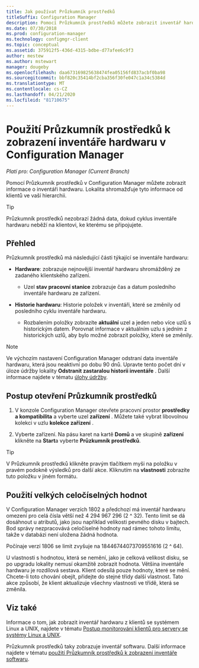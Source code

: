 ```yaml
---
title: Jak používat Průzkumník prostředků
titleSuffix: Configuration Manager
description: Pomocí Průzkumník prostředků můžete zobrazit inventář hardwaru v Configuration Manager.
ms.date: 07/30/2018
ms.prod: configuration-manager
ms.technology: configmgr-client
ms.topic: conceptual
ms.assetid: 375912f5-436d-4315-bdbe-d77afee6c9f3
author: mestew
ms.author: mstewart
manager: dougeby
ms.openlocfilehash: daa673169825638474fea05156fd837acbf0ba98
ms.sourcegitcommit: bbf820c35414bf2cba356f30fe047c1a34c5384d
ms.translationtype: MT
ms.contentlocale: cs-CZ
ms.lasthandoff: 04/21/2020
ms.locfileid: "81710675"
---
```

# <a name="how-to-use-resource-explorer-to-view-hardware-inventory-in-configuration-manager"></a>Použití Průzkumník prostředků k zobrazení inventáře hardwaru v Configuration Manager

*Platí pro: Configuration Manager (Current Branch)*

Pomocí Průzkumník prostředků v Configuration Manager můžete zobrazit informace o inventáři hardwaru. Lokalita shromažďuje tyto informace od klientů ve vaší hierarchii.  

> [!Tip]  
>  Průzkumník prostředků nezobrazí žádná data, dokud cyklus inventáře hardwaru neběží na klientovi, ke kterému se připojujete.  



## <a name="overview"></a>Přehled

Průzkumník prostředků má následující části týkající se inventáře hardwaru:  

- **Hardware**: zobrazuje nejnovější inventář hardwaru shromážděný ze zadaného klientského zařízení.  

    - Uzel **stav pracovní stanice** zobrazuje čas a datum posledního inventáře hardwaru ze zařízení.  

- **Historie hardwaru**: Historie položek v inventáři, které se změnily od posledního cyklu inventáře hardwaru.  

    - Rozbalením položky zobrazíte **aktuální** uzel a jeden nebo více uzlů s historickým datem. Porovnat informace v aktuálním uzlu s jedním z historických uzlů, aby bylo možné zobrazit položky, které se změnily.  

> [!NOTE]  
> Ve výchozím nastavení Configuration Manager odstraní data inventáře hardwaru, která jsou neaktivní po dobu 90 dnů. Upravte tento počet dní v úloze údržby lokality **Odstranit zastaralou historii inventáře** . Další informace najdete v tématu [úlohy údržby](../../../servers/manage/maintenance-tasks.md).  



## <a name="how-to-open-resource-explorer"></a><a name="bkmk_open"></a>Postup otevření Průzkumník prostředků   

1.  V konzole Configuration Manager otevřete pracovní prostor **prostředky a kompatibilita** a vyberte uzel **zařízení** . Můžete také vybrat libovolnou kolekci v uzlu **kolekce zařízení** .  

2.  Vyberte zařízení. Na pásu karet na kartě **Domů** a ve skupině **zařízení** klikněte na **Start**a vyberte **Průzkumník prostředků**.   

> [!Tip]  
> V Průzkumník prostředků klikněte pravým tlačítkem myši na položku v pravém podokně výsledků pro další akce. Kliknutím na **vlastnosti** zobrazíte tuto položku v jiném formátu.  



## <a name="use-of-large-integer-values"></a><a name="bkmk_bigint"></a>Použití velkých celočíselných hodnot
<!--1357880-->
V Configuration Manager verzích 1802 a předchozí má inventář hardwaru omezení pro celá čísla větší než 4 294 967 296 (2 ^ 32). Tento limit se dá dosáhnout u atributů, jako jsou například velikosti pevného disku v bajtech. Bod správy nezpracovává celočíselné hodnoty nad rámec tohoto limitu, takže v databázi není uložena žádná hodnota. 

Počínaje verzí 1806 se limit zvyšuje na 18446744073709551616 (2 ^ 64). 

U vlastnosti s hodnotou, která se nemění, jako je celková velikost disku, se po upgradu lokality nemusí okamžitě zobrazit hodnota. Většina inventáře hardwaru je rozdílová sestava. Klient odesílá pouze hodnoty, které se mění. Chcete-li toto chování obejít, přidejte do stejné třídy další vlastnost. Tato akce způsobí, že klient aktualizuje všechny vlastnosti ve třídě, která se změnila. 



## <a name="see-also"></a>Viz také

Informace o tom, jak zobrazit inventář hardwaru z klientů se systémem Linux a UNIX, najdete v tématu [Postup monitorování klientů pro servery se systémy Linux a UNIX](../monitor-clients-for-linux-and-unix-servers.md).  

Průzkumník prostředků taky zobrazuje inventář softwaru. Další informace najdete v tématu [použití Průzkumník prostředků k zobrazení inventáře softwaru](use-resource-explorer-to-view-software-inventory.md).
